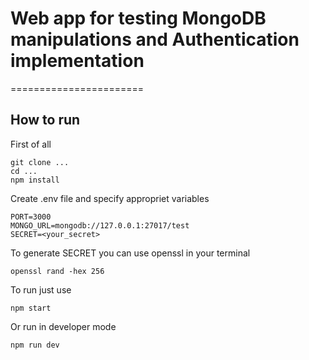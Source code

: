 # Web app for testing MongoDB manipulations and Authentication implementation

=======================

## How to run

First of all
```
git clone ...
cd ...
npm install
```

Create .env file  and specify appropriet variables
```
PORT=3000
MONGO_URL=mongodb://127.0.0.1:27017/test
SECRET=<your_secret>
```

To generate SECRET you can use openssl in your terminal
```
openssl rand -hex 256
```

To run just use
```
npm start
```

Or run in developer mode
```
npm run dev
```
